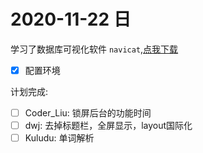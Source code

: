 # 2020-11-22 日
学习了数据库可视化软件 `navicat`,[点我下载](http://www.navicat.com.cn/download/navicat-premium)
- [x] 配置环境

计划完成:
- [ ] Coder_Liu: 锁屏后台的功能时间
- [ ] dwj: 去掉标题栏，全屏显示，layout国际化
- [ ] Kuludu: 单词解析
